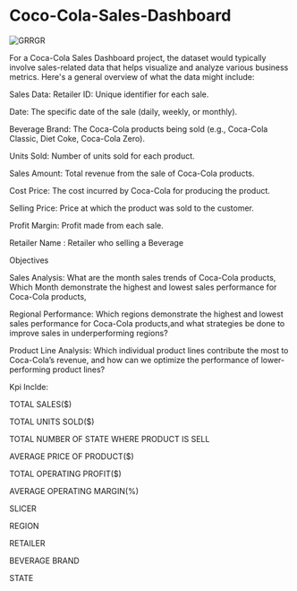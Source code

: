 # Coco-Cola-Sales-Dashboard

![GRRGR](https://github.com/user-attachments/assets/46a77b44-1d62-465a-adcf-8c4d112b642a)



For a Coca-Cola Sales Dashboard project, the dataset would typically involve sales-related data that helps visualize and analyze various business metrics. Here's a general overview of what the data might include:

Sales Data:
Retailer ID: Unique identifier for each sale.

Date: The specific date of the sale (daily, weekly, or monthly).

Beverage Brand: The Coca-Cola products being sold (e.g., Coca-Cola Classic, Diet Coke, Coca-Cola Zero).

Units Sold: Number of units sold for each product.

Sales Amount: Total revenue from the sale of Coca-Cola products.

Cost Price: The cost incurred by Coca-Cola for producing the product.

Selling Price: Price at which the product was sold to the customer.

Profit Margin: Profit made from each sale.

Retailer Name : Retailer who selling a Beverage

Objectives

Sales Analysis: What are the month sales trends of Coca-Cola products, Which Month demonstrate the highest and lowest sales performance for Coca-Cola products,

Regional Performance:  Which regions demonstrate the highest and lowest sales performance for Coca-Cola products,and what strategies be done to improve sales in underperforming regions?

Product Line Analysis: Which individual product lines contribute the most to Coca-Cola’s revenue, and how can we optimize the performance of lower-performing product lines?

Kpi Inclde:

TOTAL SALES($)

TOTAL UNITS SOLD($)

TOTAL NUMBER OF STATE WHERE PRODUCT IS SELL

AVERAGE PRICE OF PRODUCT($)

TOTAL OPERATING PROFIT($)

AVERAGE OPERATING MARGIN(%)

SLICER

REGION

RETAILER

BEVERAGE BRAND

STATE









